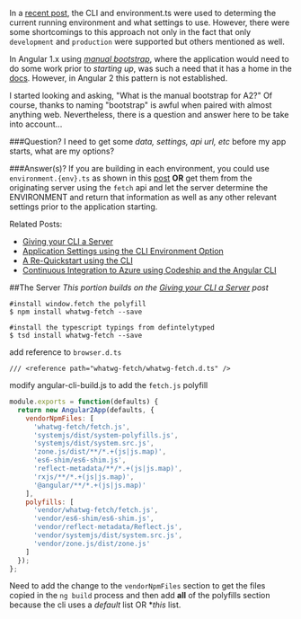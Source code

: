 In a [recent post](http://tattoocoder.com/angular-cli-using-the-environment-option/), the CLI and environment.ts were used to determing the current running environment and what settings to use. However, there were some shortcomings to this approach
not only in the fact that only `development` and `production` were supported but others mentioned as well.

In Angular 1.x using [*manual bootstrap*](https://docs.angularjs.org/guide/bootstrap), where the application would need to do some work prior to *starting up*, was such a need that it has a home in the [docs](https://docs.angularjs.org/guide/bootstrap). However, in Angular 2 this pattern is not established.

I started looking and asking, "What is the manual bootstrap for A2?" Of course, thanks to naming "bootstrap" is awful when paired with almost anything web. Nevertheless, there is a question and answer here to be take into account...

###Question?
I need to get some *data, settings, api url, etc* before my app starts, what are my options?

###Answer(s)?
If you are building in each environment, you could use `environment.{env}.ts` as shown in this [post](http://tattoocoder.com/angular-cli-using-the-environment-option/) **OR**
get them from the originating server using the `fetch` api and let the server determine the ENVIRONMENT and return that information as well as any other relevant settings prior to the
application starting.

Related Posts:

* [Giving your CLI a Server](http://tattoocoder.com/angular2-giving-your-cli-server/)
* [Application Settings using the CLI Environment Option](http://tattoocoder.com/angular-cli-using-the-environment-option/)
* [A Re-Quickstart using the CLI](http://tattoocoder.com/angular2-requickstart-using-cli/)
* [Continuous Integration to Azure using Codeship and the Angular CLI](http://tattoocoder.com/angular2-azure-codeship-angularcli/)


##The Server
*This portion builds on the [Giving your CLI a Server](http://tattoocoder.com/angular2-giving-your-cli-server/) post*





```
#install window.fetch the polyfill
$ npm install whatwg-fetch --save

#install the typescript typings from defintelytyped
$ tsd install whatwg-fetch --save
```

add reference to `browser.d.ts`
```
/// <reference path="whatwg-fetch/whatwg-fetch.d.ts" />
```

modify angular-cli-build.js to add the `fetch.js` polyfill
```javascript
module.exports = function(defaults) {
  return new Angular2App(defaults, {
    vendorNpmFiles: [
      'whatwg-fetch/fetch.js',
      'systemjs/dist/system-polyfills.js',
      'systemjs/dist/system.src.js',
      'zone.js/dist/**/*.+(js|js.map)',
      'es6-shim/es6-shim.js',
      'reflect-metadata/**/*.+(js|js.map)',
      'rxjs/**/*.+(js|js.map)',
      '@angular/**/*.+(js|js.map)'
    ],
    polyfills: [
      'vendor/whatwg-fetch/fetch.js',
      'vendor/es6-shim/es6-shim.js',
      'vendor/reflect-metadata/Reflect.js',
      'vendor/systemjs/dist/system.src.js',
      'vendor/zone.js/dist/zone.js'
    ]
  });
};
```

Need to add the change to the `vendorNpmFiles` section to get the files copied in the `ng build` process and then add **all** of the polyfills section because the cli uses a *default* list OR **this* list.